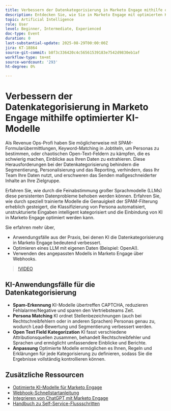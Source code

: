 ```yaml
---
title: Verbessern der Datenkategorisierung in Marketo Engage mithilfe optimierter KI-Modelle
description: Entdecken Sie, wie Sie in Marketo Engage mit optimierten KI-Modellen Spam erkennen, Auftragstitel mit Personas abgleichen und offene Textfelder mit Webhooks kategorisieren können.
topic: Artificial Intelligence
role: User
level: Beginner, Intermediate, Experienced
doc-type: Event
duration: 0
last-substantial-update: 2025-08-29T00:00:00Z
jira: KT-18864
source-git-commit: b8f3c336420c4c56561539183e7542d9830eb1af
workflow-type: tm+mt
source-wordcount: '293'
ht-degree: 0%

---
```



# Verbessern der Datenkategorisierung in Marketo Engage mithilfe optimierter KI-Modelle

Als Revenue Ops-Profi haben Sie möglicherweise mit SPAM-Formularübermittlungen, Keyword-Matching in Jobtiteln, um Personas zu bestimmen, oder chaotischen Open-Text-Feldern zu kämpfen, die es schwierig machen, Einblicke aus Ihren Daten zu extrahieren. Diese Herausforderungen bei der Datenkategorisierung behindern die Segmentierung, Personalisierung und das Reporting, verhindern, dass Ihr Team Ihre Daten nutzt, und erschweren das Senden maßgeschneiderter Inhalte an Ihre Zielgruppe.

Erfahren Sie, wie durch die Feinabstimmung großer Sprachmodelle (LLMs) diese persistenten Datenprobleme behoben werden können. Erfahren Sie, wie durch speziell trainierte Modelle die Genauigkeit der SPAM-Filterung erheblich gesteigert, die Klassifizierung von Persona automatisiert, unstrukturierte Eingaben intelligent kategorisiert und die Einbindung von KI in Marketo Engage optimiert werden kann.

Sie erfahren mehr über,

* Anwendungsfälle aus der Praxis, bei denen KI die Datenkategorisierung in Marketo Engage bedeutend verbessert.
* Optimieren eines LLM mit eigenen Daten (Beispiel: OpenAI).
* Verwenden des angepassten Modells in Marketo Engage über Webhooks.

>[!VIDEO](https://video.tv.adobe.com/v/3471388/?learn=on&enablevpops)

## KI-Anwendungsfälle für die Datenkategorisierung

* **Spam-Erkennung** KI-Modelle übertreffen CAPTCHA, reduzieren Fehlalarme/Negative und sparen den Vertriebsteams Zeit.
* **Persona Matching** KI ordnet Stellenbezeichnungen (auch bei Rechtschreibfehlern oder in anderen Sprachen) Personas genau zu, wodurch Lead-Bewertung und Segmentierung verbessert werden.
* **Open Text Field Kategorization** KI fasst verschiedene Attributionsquellen zusammen, behandelt Rechtschreibfehler und Sprachen und ermöglicht umfassendere Einblicke und Berichte.
* **Anpassung** Optimierte Modelle ermöglichen es Ihnen, Regeln und Erklärungen für jede Kategorisierung zu definieren, sodass Sie die Ergebnisse vollständig kontrollieren können.


## Zusätzliche Ressourcen

* [Optimierte KI-Modelle für Marketo Engage](https://nation.marketo.com/t5/champion-program-blogs/fine-tuned-ai-models-for-marketo/ba-p/357019)
* [Webhook-Schnellstartanleitung](https://nation.marketo.com/t5/champion-program-blogs/webhook-quick-start-guide/ba-p/345717#M2640)
* [Integrieren von ChatGPT mit Marketo Engage](https://nation.marketo.com/t5/champion-program-blogs/integrating-chatgpt-with-marketo/ba-p/346886)
* [Handbuch zu Self-Service-Flussschritten](https://nation.marketo.com/t5/champion-program-blogs/self-service-flow-steps-guide/ba-p/357008)